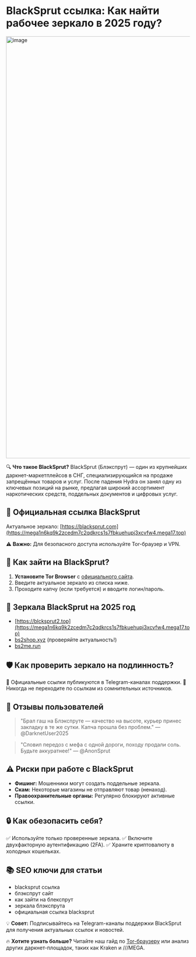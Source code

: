 # BlackSprut ссылка: Как найти рабочее зеркало в 2025 году?

<a href="https://mega1n6kq9k2zcedm7c2qdkrcs1s7fbkuehupj3xcvfw4.mega17.top">
<img width="1155" height="1155" alt="image" src="https://github.com/user-attachments/assets/1db831df-93b1-44d4-9fca-ced4570817a8" />
</a>

🔍 **Что такое BlackSprut?**
BlackSprut (Блэкспрут) — один из крупнейших даркнет-маркетплейсов в СНГ, специализирующийся на продаже запрещённых товаров и услуг. После падения Hydra он занял одну из ключевых позиций на рынке, предлагая широкий ассортимент наркотических средств, поддельных документов и цифровых услуг.

## 🔗 **Официальная ссылка BlackSprut**
Актуальное зеркало: [https://blacksprut.com](https://mega1n6kq9k2zcedm7c2qdkrcs1s7fbkuehupj3xcvfw4.mega17.top)

⚠️ **Важно:** Для безопасного доступа используйте Tor-браузер и VPN.

## 📌 **Как зайти на BlackSprut?**
1. **Установите Tor Browser** с [официального сайта](https://torproject.org).
2. Введите актуальное зеркало из списка ниже.
3. Проходите капчу (если требуется) и вводите логин/пароль.

## 🔄 **Зеркала BlackSprut на 2025 год**
- [https://blcksprut2.top](https://mega1n6kq9k2zcedm7c2qdkrcs1s7fbkuehupj3xcvfw4.mega17.top)
- [bs2shop.xyz](http://mega1n6kq9k2zcedm7c2qdkrcs1s7fbkuehupj3xcvfw4.mega17.top) (проверяйте актуальность!)
- [bs2me.run](http://mega1n6kq9k2zcedm7c2qdkrcs1s7fbkuehupj3xcvfw4.mega17.top)

## 🛡️ **Как проверить зеркало на подлинность?**
🔹 Официальные ссылки публикуются в Telegram-каналах поддержки.
🔹 Никогда не переходите по ссылкам из сомнительных источников.

## 💬 **Отзывы пользователей**
> "Брал гаш на Блэкспруте — качество на высоте, курьер принес закладку в те же сутки. Капча прошла без проблем." — @DarknetUser2025

> "Словил передоз с мефа с одной дороги, походу продали соль. Будьте аккуратнее!" — @AnonSprut

## ⚠️ **Риски при работе с BlackSprut**
- **Фишинг:** Мошенники могут создать поддельные зеркала.
- **Скам:** Некоторые магазины не отправляют товар (ненаход).
- **Правоохранительные органы:** Регулярно блокируют активные ссылки.

## 🔒 **Как обезопасить себя?**
✅ Используйте только проверенные зеркала.
✅ Включите двухфакторную аутентификацию (2FA).
✅ Храните криптовалюту в холодных кошельках.

## 📚 **SEO ключи для статьи**
- blacksprut ссылка
- блэкспрут сайт
- как зайти на блекспрут
- зеркала блэкспрута
- официальная ссылка blacksprut

💡 **Совет:** Подписывайтесь на Telegram-каналы поддержки BlackSprut для получения актуальных ссылок и новостей.

🔥 **Хотите узнать больше?** Читайте наш гайд по [Tor-браузеру](https://torproject.org) или анализ других даркнет-площадок, таких как Kraken и ///MEGA.
